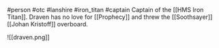 #person  #otc #lanshire #iron_titan #captain 
Captain of the [[HMS Iron Titan]].  Draven has no love for [[Prophecy]] and threw the [[Soothsayer]] [[Johan Kristoff]] overboard.

![[draven.png]]